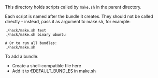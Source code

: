 This directory holds scripts called by `make.sh` in the parent directory.

Each script is named after the bundle it creates.
They should not be called directly - instead, pass it as argument to make.sh, for example:

```
./hack/make.sh test
./hack/make.sh binary ubuntu

# Or to run all bundles:
./hack/make.sh
```

To add a bundle:

* Create a shell-compatible file here
* Add it to €DEFAULT_BUNDLES in make.sh
